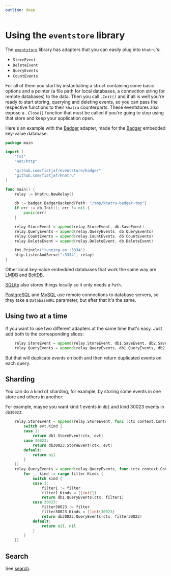 ```yaml
---
outline: deep
---
```


# Using the `eventstore` library

The [`eventstore`](https://github.com/fiatjaf/eventstore) library has adapters that you can easily plug into `khatru`'s:

* `StoreEvent`
* `DeleteEvent`
* `QueryEvents`
* `CountEvents`

For all of them you start by instantiating a struct containing some basic options and a pointer (a file path for local databases, a connection string for remote databases) to the data. Then you call `.Init()` and if all is well you're ready to start storing, querying and deleting events, so you can pass the respective functions to their `khatru` counterparts. These eventstores also expose a `.Close()` function that must be called if you're going to stop using that store and keep your application open.

Here's an example with the [Badger](https://pkg.go.dev/github.com/fiatjaf/eventstore/badger) adapter, made for the [Badger](https://github.com/dgraph-io/badger) embedded key-value database:

```go
package main

import (
	"fmt"
	"net/http"

	"github.com/fiatjaf/eventstore/badger"
	"github.com/fiatjaf/khatru"
)

func main() {
	relay := khatru.NewRelay()

	db := badger.BadgerBackend{Path: "/tmp/khatru-badger-tmp"}
	if err := db.Init(); err != nil {
		panic(err)
	}

	relay.StoreEvent = append(relay.StoreEvent, db.SaveEvent)
	relay.QueryEvents = append(relay.QueryEvents, db.QueryEvents)
	relay.CountEvents = append(relay.CountEvents, db.CountEvents)
	relay.DeleteEvent = append(relay.DeleteEvent, db.DeleteEvent)

	fmt.Println("running on :3334")
	http.ListenAndServe(":3334", relay)
}
```

Other local key-value embedded databases that work the same way are [LMDB](https://pkg.go.dev/github.com/fiatjaf/eventstore/lmdb) and [BoltDB](https://pkg.go.dev/github.com/fiatjaf/eventstore/bolt).

[SQLite](https://pkg.go.dev/github.com/fiatjaf/eventstore/sqlite3) also stores things locally so it only needs a `Path`.

[PostgreSQL](https://pkg.go.dev/github.com/fiatjaf/eventstore/postgresql) and [MySQL](https://pkg.go.dev/github.com/fiatjaf/eventstore/mysql) use remote connections to database servers, so they take a `DatabaseURL` parameter, but after that it's the same.

## Using two at a time

If you want to use two different adapters at the same time that's easy. Just add both to the corresponding slices:

```go
	relay.StoreEvent = append(relay.StoreEvent, db1.SaveEvent, db2.SaveEvent)
	relay.QueryEvents = append(relay.QueryEvents, db1.QueryEvents, db2.SaveEvent)
```

But that will duplicate events on both and then return duplicated events on each query.

## Sharding

You can do a kind of sharding, for example, by storing some events in one store and others in another:

For example, maybe you want kind 1 events in `db1` and kind 30023 events in `db30023`:

```go
	relay.StoreEvent = append(relay.StoreEvent, func (ctx context.Context, evt *nostr.Event) error {
		switch evt.Kind {
		case 1:
			return db1.StoreEvent(ctx, evt)
		case 30023:
			return db30023.StoreEvent(ctx, evt)
		default:
			return nil
		}
	})
	relay.QueryEvents = append(relay.QueryEvents, func (ctx context.Context, filter nostr.Filter) (chan *nostr.Event, error) {
		for _, kind := range filter.Kinds {
			switch kind {
			case 1:
				filter1 := filter
				filter1.Kinds = []int{1}
				return db1.QueryEvents(ctx, filter1)
			case 30023:
				filter30023 := filter
				filter30023.Kinds = []int{30023}
				return db30023.QueryEvents(ctx, filter30023)
			default:
				return nil, nil
			}
		}
	})
```

## Search

See [search](search).
